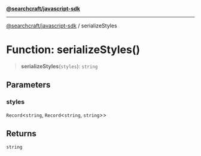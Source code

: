 [**@searchcraft/javascript-sdk**](/reference/sdk/js-vanilla/README.md)

***

[@searchcraft/javascript-sdk](/reference/sdk/js-vanilla/globals.md) / serializeStyles

# Function: serializeStyles()

> **serializeStyles**(`styles`): `string`

## Parameters

### styles

`Record`\<`string`, `Record`\<`string`, `string`\>\>

## Returns

`string`
